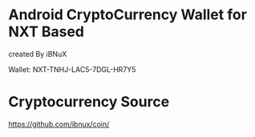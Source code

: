 # Android CryptoCurrency Wallet for NXT Based

created By iBNuX

Wallet: NXT-TNHJ-LAC5-7DGL-HR7Y5


# Cryptocurrency Source

https://github.com/ibnux/coin/